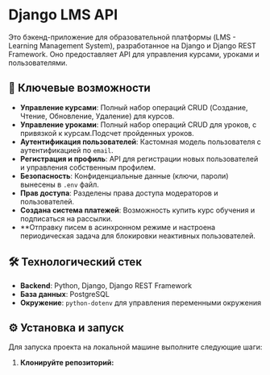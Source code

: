 # Django LMS API

Это бэкенд-приложение для образовательной платформы (LMS - Learning Management System), разработанное на Django и Django REST Framework. Оно предоставляет API для управления курсами, уроками и пользователями.

## 🚀 Ключевые возможности

-   **Управление курсами**: Полный набор операций CRUD (Создание, Чтение, Обновление, Удаление) для курсов.
-   **Управление уроками**: Полный набор операций CRUD для уроков, с привязкой к курсам.Подсчет пройденных уроков.
-   **Аутентификация пользователей**: Кастомная модель пользователя с аутентификацией по `email`.
-   **Регистрация и профиль**: API для регистрации новых пользователей и управления собственным профилем.
-   **Безопасность**: Конфиденциальные данные (ключи, пароли) вынесены в `.env` файл.
-   **Прав доступа**: Разделены права доступа модераторов и пользователей.
-   **Создана система платежей**: Возможность купить курс обучения и подписаться на рассылки.
-   **Отправку писем в асинхронном режиме и настроена периодическая задача для блокировки неактивных пользователей. 


## 🛠️ Технологический стек

-   **Backend**: Python, Django, Django REST Framework
-   **База данных**: PostgreSQL
-   **Окружение**: `python-dotenv` для управления переменными окружения

## ⚙️ Установка и запуск

Для запуска проекта на локальной машине выполните следующие шаги:

1.  **Клонируйте репозиторий:**
    